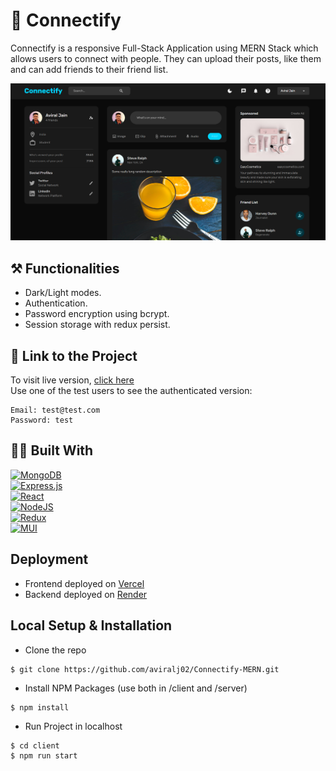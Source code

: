 # 💭 Connectify
Connectify is a responsive Full-Stack Application using MERN Stack which allows users to connect with people. They can upload their posts, like them and can add friends to their friend list.

![HomePage](./client/public/assets/screenshot.png)

## ⚒ Functionalities
* Dark/Light modes.
* Authentication.
* Password encryption using bcrypt.
* Session storage with redux persist.

## 🔗 Link to the Project
To visit live version, [click here](https://connectify-aviralj02.vercel.app/)
<br />
Use one of the test users to see the authenticated version:
```
Email: test@test.com
Password: test
```

## 👨‍💻 Built With
[![MongoDB](https://img.shields.io/badge/MongoDB-%234ea94b.svg?style=for-the-badge&logo=mongodb&logoColor=white)](https://www.mongodb.com/)
<br />
[![Express.js](https://img.shields.io/badge/express.js-%23404d59.svg?style=for-the-badge&logo=express&logoColor=%2361DAFB)](https://expressjs.com/)
<br />
[![React](https://img.shields.io/badge/react-%2320232a.svg?style=for-the-badge&logo=react&logoColor=%2361DAFB)](https://react.dev/)
<br />
[![NodeJS](https://img.shields.io/badge/node.js-6DA55F?style=for-the-badge&logo=node.js&logoColor=white)](https://nodejs.org/en)
<br />
[![Redux](https://img.shields.io/badge/redux-%23593d88.svg?style=for-the-badge&logo=redux&logoColor=white)](https://redux.js.org/)
<br />
[![MUI](https://img.shields.io/badge/MUI-%230081CB.svg?style=for-the-badge&logo=mui&logoColor=white)](https://mui.com/)

## Deployment
* Frontend deployed on [Vercel](https://vercel.com)
* Backend deployed on [Render](https://render.com/)

## Local Setup & Installation
* Clone the repo
```
$ git clone https://github.com/aviralj02/Connectify-MERN.git
```
* Install NPM Packages (use both in /client and /server)
```
$ npm install
```
* Run Project in localhost
```
$ cd client
$ npm run start
```




